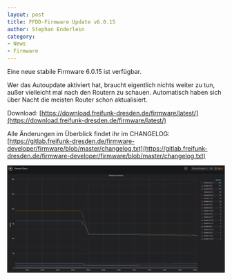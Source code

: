 ```yaml
---
layout: post
title: FFDD-Firmware Update v6.0.15
author: Stephan Enderlein
category:
- News
- Firmware
---
```


Eine neue stabile Firmware 6.0.15 ist verfügbar.

Wer das Autoupdate aktiviert hat, braucht eigentlich nichts weiter zu tun, außer vielleicht mal nach den Routern zu schauen.
Automatisch haben sich über Nacht die meisten Router schon aktualisiert.

Download: [https://download.freifunk-dresden.de/firmware/latest/](https://download.freifunk-dresden.de/firmware/latest/)

Alle Änderungen im Überblick findet ihr im CHANGELOG:<br />
[https://gitlab.freifunk-dresden.de/firmware-developer/firmware/blob/master/changelog.txt](https://gitlab.freifunk-dresden.de/firmware-developer/firmware/blob/master/changelog.txt)

![netgraph_firmware-update_6.0.15.png](/downloads/netgraph_firmware-update_6.0.15.png)
